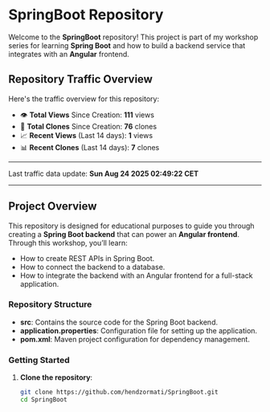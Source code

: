# SpringBoot Repository

Welcome to the **SpringBoot** repository! This project is part of my workshop series for learning **Spring Boot** and how to build a backend service that integrates with an **Angular** frontend.

<!-- This repository serves as a foundation for the backend, and the **Angular repository** can be found here: [Angular Repository](https://github.com/hendzormati/Angular). -->

## Repository Traffic Overview

Here's the traffic overview for this repository:

- 👁️ **Total Views** Since Creation: **111** views
- 🔄 **Total Clones** Since Creation: **76** clones
- 📈 **Recent Views** (Last 14 days): **1** views
- 📊 **Recent Clones** (Last 14 days): **7** clones

---

Last traffic data update: **Sun Aug 24 2025 02:49:22 CET**

---

## Project Overview

This repository is designed for educational purposes to guide you through creating a **Spring Boot backend** that can power an **Angular frontend**. Through this workshop, you’ll learn:

- How to create REST APIs in Spring Boot.
- How to connect the backend to a database.
- How to integrate the backend with an Angular frontend for a full-stack application.

### Repository Structure

- **src**: Contains the source code for the Spring Boot backend.
- **application.properties**: Configuration file for setting up the application.
- **pom.xml**: Maven project configuration for dependency management.

### Getting Started

1. **Clone the repository**:
   ```bash
   git clone https://github.com/hendzormati/SpringBoot.git
   cd SpringBoot
